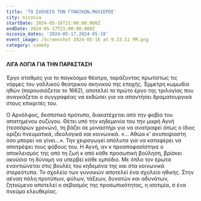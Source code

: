 ```yaml
---
title: 'ΤΟ ΣΧΟΛΕΙΟ ΤΩΝ ΓΥΝΑΙΚΩΝ,ΜΟΛΙΕΡΟΣ'
city: nicosia
startDate: 2024-05-16T21:00:00.000Z
endDate: 2024-05-17T21:00:00.000Z
nicosia_dates: '2024-05-17,2024-05-18'
event_image: /Screenshot 2024-05-16 at 9.33.11 PM.png
category: comedy
---
```


#### ΛΙΓΑ ΛΟΓΙΑ ΓΙΑ ΤΗΝ ΠΑΡΑΣΤΑΣΗ

Έργο σταθμός για το παγκόσμιο θέατρο, ταράζοντας πρωτίστως τις νόρμες του γαλλικού θεατρικού σκηνικού της εποχής. Έμμετρη κωμωδία ηθών (παρουσιάζεται το 1662), αποτελεί το πρώτο έργο της τριλογίας που αναγκάζεται ο συγγραφέας να εκδώσει για να απαντήσει δραματουργικά στους επικριτές του.

Ο Αρνόλφος, δεσποτικό πρότυπο, διακατέχεται από την φοβία του απατημένου συζύγου. Θέτει υπό την κηδεμονία του την μικρή Αγνή (τεσσάρων χρονών), τη βάζει σε μοναστήρι για να ανατραφεί όπως ο ίδιος ορίζει πνευματικά, ιδεολογικά και κοινωνικά. «… Αθώα κ’ ανυποψίαστη όσο μπορεί να γίνει…». Την χειραγωγεί απόλυτα για να καταφέρει να αποτρέψει τους φόβους του. Η Αγνή, αν κ προαποφασίστηκε ο αποκλεισμός της από τη ζωή κ από κάθε προσωπική βούληση, βρίσκει ακούσια τη δύναμη να υπερβεί κάθε εμπόδιο. Με όπλο τον έρωτα εναντιώνεται στις βουλές του κηδεμόνα της και στα κοινωνικά στερεότυπα. Το σχολείο των γυναικών αποτελεί ένα σχολείο ηθικής. Στην αέναη πάλη προτύπων, φύλων, τάξεων, δυνατών και αδυνάτων, ζητούμενο αποτελεί ο σεβασμός της προσωπικότητας, η ισοτιμία, σ ένα πνεύμα ελευθερίας.


